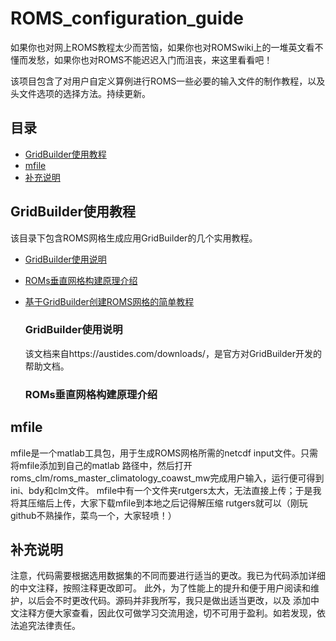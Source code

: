 # ROMS_configuration_guide

如果你也对网上ROMS教程太少而苦恼，如果你也对ROMSwiki上的一堆英文看不懂而发愁，如果你也对ROMS不能迟迟入门而沮丧，来这里看看吧！

该项目包含了对用户自定义算例进行ROMS一些必要的输入文件的制作教程，以及头文件选项的选择方法。持续更新。

## 目录

- [GridBuilder使用教程](#GridBuilder使用教程)
- [mfile](#mfile)
- [补充说明](#补充说明)

## GridBuilder使用教程

该目录下包含ROMS网格生成应用GridBuilder的几个实用教程。
- [GridBuilder使用说明](#GridBuilder使用说明)
- [ROMs垂直网格构建原理介绍](#ROMs垂直网格构建原理介绍)
- [基于GridBuilder创建ROMS网格的简单教程](#基于GridBuilder创建ROMS网格的简单教程)

  ### GridBuilder使用说明

  该文档来自https://austides.com/downloads/，是官方对GridBuilder开发的帮助文档。

  ### ROMs垂直网格构建原理介绍

## mfile

mfile是一个matlab工具包，用于生成ROMS网格所需的netcdf input文件。只需将mfile添加到自己的matlab
路径中，然后打开roms_clm/roms_master_climatology_coawst_mw完成用户输入，运行便可得到ini、bdy和clm文件。
mfile中有一个文件夹rutgers太大，无法直接上传；于是我将其压缩后上传，大家下载mfile到本地之后记得解压缩
rutgers就可以（刚玩github不熟操作，菜鸟一个，大家轻喷！）

## 补充说明

注意，代码需要根据选用数据集的不同而要进行适当的更改。我已为代码添加详细的中文注释，按照注释更改即可。
此外，为了性能上的提升和便于用户阅读和维护，以后会不时更改代码。源码并非我所写，我只是做出适当更改，以及
添加中文注释方便大家查看，因此仅可做学习交流用途，切不可用于盈利。如若发现，依法追究法律责任。

